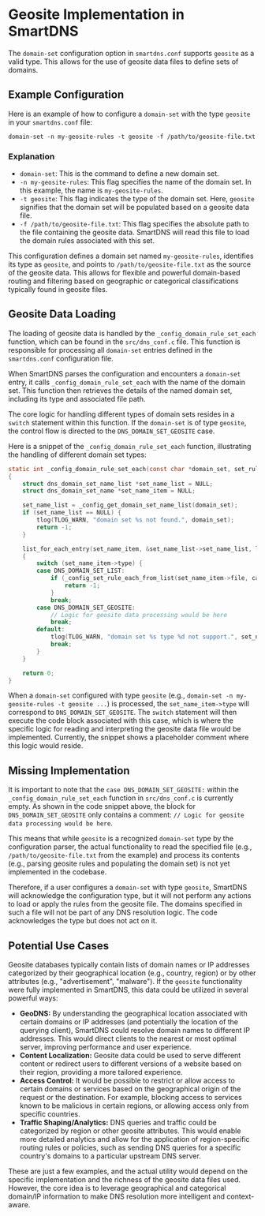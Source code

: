 # Geosite Implementation in SmartDNS

The `domain-set` configuration option in `smartdns.conf` supports `geosite` as a valid type. This allows for the use of geosite data files to define sets of domains.

## Example Configuration

Here is an example of how to configure a `domain-set` with the type `geosite` in your `smartdns.conf` file:

```
domain-set -n my-geosite-rules -t geosite -f /path/to/geosite-file.txt
```

### Explanation

- `domain-set`: This is the command to define a new domain set.
- `-n my-geosite-rules`: This flag specifies the name of the domain set. In this example, the name is `my-geosite-rules`.
- `-t geosite`: This flag indicates the type of the domain set. Here, `geosite` signifies that the domain set will be populated based on a geosite data file.
- `-f /path/to/geosite-file.txt`: This flag specifies the absolute path to the file containing the geosite data. SmartDNS will read this file to load the domain rules associated with this set.

This configuration defines a domain set named `my-geosite-rules`, identifies its type as `geosite`, and points to `/path/to/geosite-file.txt` as the source of the geosite data. This allows for flexible and powerful domain-based routing and filtering based on geographic or categorical classifications typically found in geosite files.

## Geosite Data Loading

The loading of geosite data is handled by the `_config_domain_rule_set_each` function, which can be found in the `src/dns_conf.c` file. This function is responsible for processing all `domain-set` entries defined in the `smartdns.conf` configuration file.

When SmartDNS parses the configuration and encounters a `domain-set` entry, it calls `_config_domain_rule_set_each` with the name of the domain set. This function then retrieves the details of the named domain set, including its type and associated file path.

The core logic for handling different types of domain sets resides in a `switch` statement within this function. If the `domain-set` is of type `geosite`, the control flow is directed to the `DNS_DOMAIN_SET_GEOSITE` case.

Here is a snippet of the `_config_domain_rule_set_each` function, illustrating the handling of different domain set types:

```c
static int _config_domain_rule_set_each(const char *domain_set, set_rule_add_func callback, void *priv)
{
	struct dns_domain_set_name_list *set_name_list = NULL;
	struct dns_domain_set_name *set_name_item = NULL;

	set_name_list = _config_get_domain_set_name_list(domain_set);
	if (set_name_list == NULL) {
		tlog(TLOG_WARN, "domain set %s not found.", domain_set);
		return -1;
	}

	list_for_each_entry(set_name_item, &set_name_list->set_name_list, list)
	{
		switch (set_name_item->type) {
		case DNS_DOMAIN_SET_LIST:
			if (_config_set_rule_each_from_list(set_name_item->file, callback, priv) != 0) {
				return -1;
			}
			break;
		case DNS_DOMAIN_SET_GEOSITE:
			// Logic for geosite data processing would be here
			break;
		default:
			tlog(TLOG_WARN, "domain set %s type %d not support.", set_name_list->name, set_name_item->type);
			break;
		}
	}

	return 0;
}
```

When a `domain-set` configured with type `geosite` (e.g., `domain-set -n my-geosite-rules -t geosite ...`) is processed, the `set_name_item->type` will correspond to `DNS_DOMAIN_SET_GEOSITE`. The `switch` statement will then execute the code block associated with this case, which is where the specific logic for reading and interpreting the geosite data file would be implemented. Currently, the snippet shows a placeholder comment where this logic would reside.

## Missing Implementation

It is important to note that the `case DNS_DOMAIN_SET_GEOSITE:` within the `_config_domain_rule_set_each` function in `src/dns_conf.c` is currently empty. As shown in the code snippet above, the block for `DNS_DOMAIN_SET_GEOSITE` only contains a comment: `// Logic for geosite data processing would be here`.

This means that while `geosite` is a recognized `domain-set` type by the configuration parser, the actual functionality to read the specified file (e.g., `/path/to/geosite-file.txt` from the example) and process its contents (e.g., parsing geosite rules and populating the domain set) is not yet implemented in the codebase.

Therefore, if a user configures a `domain-set` with type `geosite`, SmartDNS will acknowledge the configuration type, but it will not perform any actions to load or apply the rules from the geosite file. The domains specified in such a file will not be part of any DNS resolution logic. The code acknowledges the type but does not act on it.

## Potential Use Cases

Geosite databases typically contain lists of domain names or IP addresses categorized by their geographical location (e.g., country, region) or by other attributes (e.g., "advertisement", "malware"). If the `geosite` functionality were fully implemented in SmartDNS, this data could be utilized in several powerful ways:

- **GeoDNS:** By understanding the geographical location associated with certain domains or IP addresses (and potentially the location of the querying client), SmartDNS could resolve domain names to different IP addresses. This would direct clients to the nearest or most optimal server, improving performance and user experience.
- **Content Localization:** Geosite data could be used to serve different content or redirect users to different versions of a website based on their region, providing a more tailored experience.
- **Access Control:** It would be possible to restrict or allow access to certain domains or services based on the geographical origin of the request or the destination. For example, blocking access to services known to be malicious in certain regions, or allowing access only from specific countries.
- **Traffic Shaping/Analytics:** DNS queries and traffic could be categorized by region or other geosite attributes. This would enable more detailed analytics and allow for the application of region-specific routing rules or policies, such as sending DNS queries for a specific country's domains to a particular upstream DNS server.

These are just a few examples, and the actual utility would depend on the specific implementation and the richness of the geosite data files used. However, the core idea is to leverage geographical and categorical domain/IP information to make DNS resolution more intelligent and context-aware.
